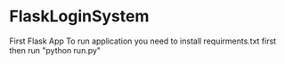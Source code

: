 # FlaskLoginSystem
First Flask App
To run application you need to install requirments.txt first then run "python run.py"

